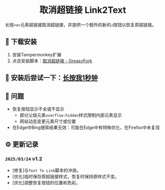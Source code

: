 # <div align="center">取消超链接 Link2Text</div>
长按`<a>`元素超链接取消超链接，并提供一个额外的新的`↺`按钮以恢复原超链接。

## 📌 下载安装
1. 安装Tampermonkey扩展
2. 点击安装脚本：<a href="https://greasyfork.org/zh-CN/scripts/530665" target="_blank">取消超链接 - GreasyFork</a>
## 🚀 安装后尝试一下：<a href="https://github.com/zxk2099/Link2Text">长按我1秒钟</a>
## 🐞 问题
+ 恢复按钮显示不全或不显示
  + 部分父级元素`overflow:hidden`样式限制内部元素显示
  + 网站动态变更元素尺寸或位置
+ 在Edge中Bing搜索结果无效：可能在Edge中有特殊优化，在Firefox中未复现
## ⚙️ 更新记录
### `2025/03/24` v1.2
+ [修复]与`Text To Link`脚本的冲突。
+ [优化]临时保存原超链接样式，恢复时保持原样式不变。
+ [优化]调整恢复按钮的位置和色彩。
